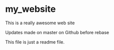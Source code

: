 # my_website

This is a really awesome web site

Updates made on master on Github before rebase

This file is just a readme file.
